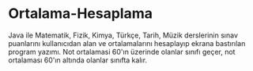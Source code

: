 # Ortalama-Hesaplama
Java ile Matematik, Fizik, Kimya, Türkçe, Tarih, Müzik derslerinin sınav puanlarını kullanıcıdan alan ve ortalamalarını hesaplayıp ekrana bastırılan program yazımı. Not ortalamasi 60'ın üzerinde olanlar sınıfı geçer, not ortalaması 60'ın altında olanlar sınıfta kalır. 

